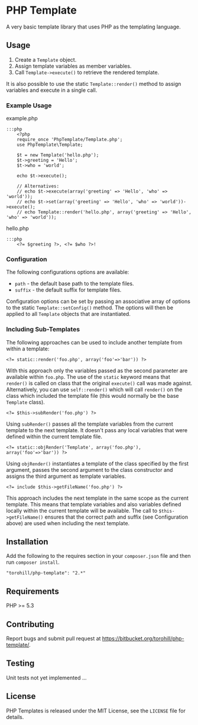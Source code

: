 # PHP Template

A very basic template library that uses PHP as the templating language.


## Usage

1. Create a `Template` object.
1. Assign template variables as member variables.
1. Call `Template->execute()` to retrieve the rendered template.

It is also possible to use the static `Template::render()` method to assign variables and execute in a single call.


###  Example Usage

example.php

	:::php
		<?php
		require_once 'PhpTemplate/Template.php';
		use PhpTemplate\Template;

		$t = new Template('hello.php');
		$t->greeting = 'Hello';
		$t->who = 'world';

		echo $t->execute();

		// Alternatives:
		// echo $t->execute(array('greeting' => 'Hello', 'who' => 'world'));
		// echo $t->set(array('greeting' => 'Hello', 'who' => 'world'))->execute();
		// echo Template::render('hello.php', array('greeting' => 'Hello', 'who' => 'world'));

hello.php

	:::php
		<?= $greeting ?>, <?= $who ?>!

### Configuration

The following configurations options are available:

* `path` - the default base path to the template files.
* `suffix` - the default suffix for template files.

Configuration options can be set by passing an associative array of options to the static `Template::setConfig()` method. The options will then be applied to all `Template` objects that are instantiated.

### Including Sub-Templates

The following approaches can be used to include another template from within a template:

	<?= static::render('foo.php', array('foo'=>'bar')) ?>

With this approach only the variables passed as the second parameter are available within `foo.php`. The use of the `static` keyword means that `render()` is called on class that the original `execute()` call was made against. Alternatively, you can use `self::render()` which will call `render()` on the class which included the template file (this would normally be the base `Template` class).

	<?= $this->subRender('foo.php') ?>

Using `subRender()` passes all the template variables from the current template to the next template. It doesn't pass any local variables that were defined within the current template file.

	<?= static::objRender('Template', array('foo.php'), array('foo'=>'bar')) ?>

Using `objRender()` instantiates a template of the class specified by the first argument, passes the second argument to the class constructor and assigns the third argument as template variables.

	<?= include $this->getFileName('foo.php') ?>

This approach includes the next template in the same scope as the current template. This means that template variables and also variables defined locally within the current template will be available. The call to `$this->getFileName()` ensures that the correct path and suffix (see Configuration above) are used when including the next template.


## Installation

Add the following to the requires section in your `composer.json` file and then run `composer install`.

	"torohill/php-template": "2.*"


## Requirements

PHP >= 5.3


## Contributing

Report bugs and submit pull request at <https://bitbucket.org/torohill/php-template/>.


## Testing

Unit tests not yet implemented ...


## License

PHP Templates is released under the MIT License, see the `LICENSE` file for details.
